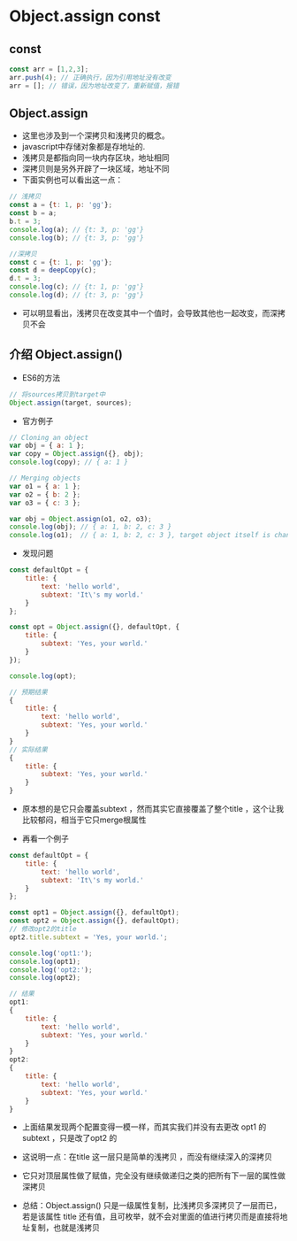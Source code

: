 # Object.assign  const

## const 
```javascript
const arr = [1,2,3];
arr.push(4); // 正确执行，因为引用地址没有改变
arr = []; // 错误，因为地址改变了，重新赋值，报错
```

## Object.assign
- 这里也涉及到一个深拷贝和浅拷贝的概念。
- javascript中存储对象都是存地址的.
- 浅拷贝是都指向同一块内存区块，地址相同
- 深拷贝则是另外开辟了一块区域，地址不同
- 下面实例也可以看出这一点：

```javascript
// 浅拷贝
const a = {t: 1, p: 'gg'};
const b = a;
b.t = 3;
console.log(a); // {t: 3, p: 'gg'}
console.log(b); // {t: 3, p: 'gg'}

//深拷贝
const c = {t: 1, p: 'gg'};
const d = deepCopy(c);
d.t = 3;
console.log(c); // {t: 1, p: 'gg'}
console.log(d); // {t: 3, p: 'gg'}
```
- 可以明显看出，浅拷贝在改变其中一个值时，会导致其他也一起改变，而深拷贝不会

## 介绍 Object.assign()
- ES6的方法
```javascript
// 将sources拷贝到target中
Object.assign(target, sources);
```
- 官方例子
```javascript
// Cloning an object
var obj = { a: 1 };
var copy = Object.assign({}, obj);
console.log(copy); // { a: 1 }
```
```javascript
// Merging objects
var o1 = { a: 1 };
var o2 = { b: 2 };
var o3 = { c: 3 };

var obj = Object.assign(o1, o2, o3);
console.log(obj); // { a: 1, b: 2, c: 3 }
console.log(o1);  // { a: 1, b: 2, c: 3 }, target object itself is changed.
```
- 发现问题
```javascript
const defaultOpt = {
    title: {
        text: 'hello world',
        subtext: 'It\'s my world.'
    }
};

const opt = Object.assign({}, defaultOpt, {
    title: {
        subtext: 'Yes, your world.'
    }
});

console.log(opt);

// 预期结果
{
    title: {
        text: 'hello world',
        subtext: 'Yes, your world.'
    }
}
// 实际结果
{
    title: {
        subtext: 'Yes, your world.'
    }
}
```
- 原本想的是它只会覆盖subtext ，然而其实它直接覆盖了整个title ，这个让我比较郁闷，相当于它只merge根属性

- 再看一个例子
```javascript
const defaultOpt = {
    title: {
        text: 'hello world',
        subtext: 'It\'s my world.'
    } 
};

const opt1 = Object.assign({}, defaultOpt);
const opt2 = Object.assign({}, defaultOpt);
// 修改opt2的title
opt2.title.subtext = 'Yes, your world.';

console.log('opt1:');
console.log(opt1);
console.log('opt2:');
console.log(opt2);

// 结果
opt1:
{
    title: {
        text: 'hello world',
        subtext: 'Yes, your world.'
    }
}
opt2:
{
    title: {
        text: 'hello world',
        subtext: 'Yes, your world.'
    }
}
```
- 上面结果发现两个配置变得一模一样，而其实我们并没有去更改 opt1 的 subtext ，只是改了opt2 的
- 这说明一点：在title 这一层只是简单的浅拷贝 ，而没有继续深入的深拷贝

- 它只对顶层属性做了赋值，完全没有继续做递归之类的把所有下一层的属性做深拷贝
- 总结：Object.assign() 只是一级属性复制，比浅拷贝多深拷贝了一层而已，若是该属性 title 还有值，且可枚举，就不会对里面的值进行拷贝而是直接将地址复制，也就是浅拷贝
